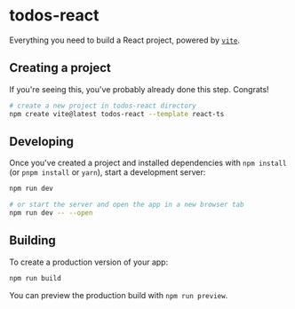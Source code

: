 # todos-react

Everything you need to build a React project, powered by [`vite`](https://vitejs.dev/guide/why.html).

## Creating a project

If you're seeing this, you've probably already done this step. Congrats!

```bash
# create a new project in todos-react directory
npm create vite@latest todos-react --template react-ts
```

## Developing

Once you've created a project and installed dependencies with `npm install` (or `pnpm install` or `yarn`), start a development server:

```bash
npm run dev

# or start the server and open the app in a new browser tab
npm run dev -- --open
```

## Building

To create a production version of your app:

```bash
npm run build
```

You can preview the production build with `npm run preview`.

